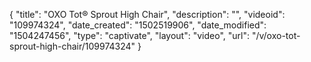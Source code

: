 {
    "title": "OXO Tot&reg; Sprout High Chair",
    "description": "",
    "videoid": "109974324",
    "date_created": "1502519906",
    "date_modified": "1504247456",
    "type": "captivate",
    "layout": "video",
    "url": "\/v\/oxo-tot-sprout-high-chair\/109974324"
}